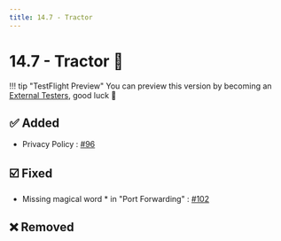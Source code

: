 ```yaml
---
title: 14.7 - Tractor
---
```

# 14.7 - Tractor :tractor:
!!! tip "TestFlight Preview"
    You can preview this version by becoming an [External Testers](/becoming-external-tester), good luck :muscle:

## :white_check_mark: Added
* Privacy Policy : [#96](https://github.com/isontheline/pro.webssh.net/issues/96)

## :ballot_box_with_check: Fixed
* Missing magical word * in "Port Forwarding" : [#102](https://github.com/isontheline/pro.webssh.net/issues/102)

## :x: Removed

